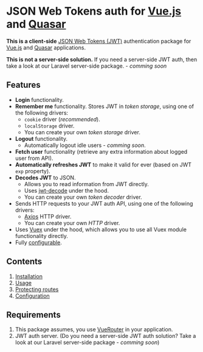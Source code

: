 # JSON Web Tokens auth for [Vue.js](https://vuejs.org/) and [Quasar](https://quasar.dev/)

**This is a client-side** [JSON Web Tokens (JWT)](https://jwt.io/) authentication package for [Vue.js](https://vuejs.org/) and [Quasar](https://quasar.dev/) applications.

**This is not a server-side solution.** If you need a server-side JWT auth, then take a look at our Laravel server-side package. - *comming soon*

## Features

 - **Login** functionality.
 - **Remember me** functionality. Stores JWT in *token storage*, using one of the following drivers:
   - `cookie` driver (*recommended*).
   - `localStorage` driver.
   - You can create your own *token storage* driver.
 - **Logout** functionality.
   - Automatically logout idle users - *comming soon*.
 - **Fetch user** functionality (retrieve any extra information about logged user from API).
 - **Automatically refreshes JWT** to make it valid for ever (based on JWT `exp` property).
 - **Decodes JWT** to JSON.
   - Allows you to read information from JWT directly.
   - Uses [jwt-decode](https://github.com/auth0/jwt-decode) under the hood.
   - You can create your own *token decoder* driver.
 - Sends HTTP requests to your JWT auth API, using one of the following drivers:
   - [Axios](https://github.com/axios/axios) HTTP driver.
   - You can create your own *HTTP* driver.
 - Uses [Vuex](https://vuex.vuejs.org/) under the hood, which allows you to use all Vuex module functionality directly.
 - Fully [configurable](docs/configuration.md).

## Contents

1. [Installation](docs/installation.md)
2. [Usage](docs/usage.md)
3. [Protecting routes](docs/protect-routes.md)
4. [Configuration](docs/configuration.md)

## Requirements

1. This package assumes, you use [VueRouter](https://router.vuejs.org/) in your application.
2. JWT auth server. (Do you need a server-side JWT auth solution? Take a look at our Laravel server-side package - *comming soon*)
